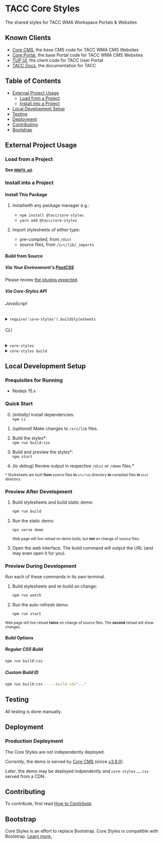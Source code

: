 # TACC Core Styles

The shared styles for TACC WMA Workspace Portals & Websites


## Known Clients

- [Core CMS], the base CMS code for TACC WMA CMS Websites
- [Core Portal], the base Portal code for TACC WMA CMS Websites
- [TUP UI], the client code for TACC User Portal
- [TACC Docs], the documentation for TACC


## Table of Contents

- [External Project Usage](#external-project-usage)
   - [Load from a Project](#load-from-a-project)
   - [Install into a Project](#install-into-a-project)
- [Local Development Setup](#local-development-setup)
- [Testing](#testing)
- [Deployment](#deployment)
- [Contributing](#contributing)
- [Bootstrap](#bootstrap)


## External Project Usage

### Load from a Project

__See [`HOWTO.md`](HOWTO.md).__

### Install into a Project

#### Install This Package

1. Installwith any package manager e.g.:

    - `npm install @tacc/core-styles`
    - `yarn add @tacc/core-styles`

2. Import stylesheets of either type:
   - pre-compiled, from `/dist`
   - source files, from `/src/lib/_imports`

#### Build from Source

##### Via Your Environment's [PostCSS](https://github.com/postcss/postcss#readme)

Please review [the plugins expected](./src/.postcssrc.base.yml).

##### Via Core-Styles API

###### JavaScript

<details><summary><code>require('core-styles').buildStylesheets</code></summary>

```js
const buildStylesheets = require('core-styles').buildStylesheets;

buildStylesheets(
  // Parse CSS files from which directory (required)
  `path/to/your/css/src`,
  // Output CSS files to which directory (required)
  `path/to/put/css/output`,
  {
    // List of YAML config files (optional)
    // (The first file is merged on top of the base config.)
    // (Each successive file overwrites the file before it.)
    // SEE: https://github.com/postcss/postcss-load-config#postcssrc
    customConfigs: [
      // The "base" config is `/.postcssrc.base.yml`
      `path/to/custom/config/that/extends/base/.postcssrc.yml`,
      `path/to/custom/config/that/extends/above/.postcssrc.yml`,
    ],
    // Print more info from build log (optional, default: false)
    verbose: true,
    // Print version of this software (optional, default: false)
    version: true,
    // Any value to help identify the build (optional, default: app version)
    buildId: process.env.npm_package_version + someUniqueId,
  }
);
```

</details>

###### CLI

<details><summary><code>core-styles</code></summary>

```bash
Usage: core-styles [options] [command]

Options:
  -V, --version      output the version number
  -h, --help         display help for command

Commands:
  build [options]    build stylesheets with TACC standard process:
  - "post-css" plugins
  - custom input path
  - custom output path
  - custom configs
  - prepend build id

  help [command]     display help for command
```

</details>

<details><summary><code>core-styles build</code></summary>

```bash
Usage: core-styles build [options]

build stylesheets with TACC standard process:
- "post-css" plugins
- custom input path
- custom output path
- custom configs
- prepend build id

Options:
  -i, --input <path>               parse source at which path¹
  -o, --output <path>              output CSS files to which path¹
  -v, --verbose                    print more info during build process
  -c, --custom-configs <paths...>  extend base config with YAML files²³
  -b, --build-id <identifier>      any value to identify the build (default: version of app)
  -m, --base-mirror-dir <path>     if input folder structure is mirrored, this path is not⁴
  -h, --help                       display help for command

Notes:
  ¹ Folder structure of "--input-dir" mirrored in "--output-dir" i.e.

    given input
    - "input_dir/x.css"
    - "input_dir/sub_dir_a/y.css"
    - "input_dir"
    - "input_dir/**/*"

    expect output
    - "output_dir/x.css"
    - "output_dir/sub_dir_a/y.css"
    - "output_dir/..." (all files from input not in sub-directories)
    - "output_dir/.../..." (all files from input as nested)

  ² The file formats are like ".postcssrc.yml" from
    https://github.com/postcss/postcss-load-config#postcssrc

  ³ The first file is merged on top of the base config.
    Each successive file overwrites the file before it.

  ⁴ Given '-i "a/b*" -o "x/" -m "a/"' output is "x/b/...".
    Given '-i "a/b*" -o "x/" -m "a/b/"' output is "x/...".
    Given '-i "a/b*" -o "x/" -m "not-a/"' output is "x/abs-path-to-input/...".
```

</details>


## Local Development Setup

### Prequisites for Running

* Nodejs 15.x

### Quick Start

0. _(initially)_ Install dependencies:\
    `npm ci`
1. _(optional)_ Make changes to `/src/lib` files.
    
2. Build the styles*:\
    `npm run build:css`
3. Build and preview the styles*:\
    `npm start`
4. _(to debug)_ Review output in respective `/dist` or `/demo` files.*

<sub>* Stylesheets are built **from** source files **in** `src/lib` directory **to** compiled files **in** `dist` directory.</sub>

### Preview **After** Development

1. Build stylesheets and build static demo:

   ```bash
   npm run build
   ```

2. Run the static demo:

   ```bash
   npx serve demo
   ```

   <sup>Web page will live-reload on demo build, but **not** on change of source files.</sup>

4. Open the web interface.
   The build command will output the URL (and may even open it for you).

### Preview **During** Development

Run each of these commands in its own terminal.

1. Build stylesheets and re-build on change:

   ```bash
   npm run watch
   ```

2. Run the auto-refresh demo:

   ```bash
   npm run start
   ```

<sup>Web page will live-reload **twice** on change of source files. The **second** reload will show changes.</sup>

#### Build Options

##### Regular CSS Build

```bash
npm run build:css
```

##### Custom Build ID

```bash
npm run build:css -- --build-id="..."
```


## Testing

All testing is done manually.


## Deployment

### Production Deployment

The Core Styles are not independently deployed.

_Currently_, the demo is served by [Core CMS] (since [v3.9.0](https://github.com/TACC/Core-CMS/compare/v3.9.0)).

_Later_, the demo may be deployed indpendently and `core-styles.….css` served from a CDN.


## Contributing

To contribute, first read [How to Contirbute][Contributing].


## Bootstrap

Core Styles is an effort to replace Bootstrap. Core Styles is compatible with Bootstrap. [Learn more.][Bootstrap]

<!-- Link Aliases -->

[core portal deployments]: https://github.com/TACC/Core-Portal-Deployments
[camino]: https://github.com/TACC/Camino
[core cms]: https://github.com/TACC/Core-CMS
[core portal]: https://github.com/TACC/Core-Portal
[tup ui]: https://github.com/TACC/tup-ui
[tacc docs]: https://github.com/TACC/TACC-Docs

[Contributing]: ./docs/contributing.md
[Bootstrap]: ./docs/bootstrap.md
